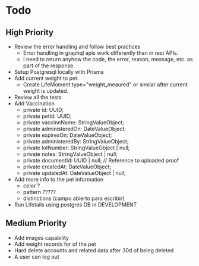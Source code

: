 
# Todo

## High Priority

- Review the error handling and follow best practices
  - Error handling in graphql apis work differently than in rest APIs.
  - I need to return anyhow the code, the error, reason, message, etc. as part of the response.
- Setup Postgresql locally with Prisma
- Add current weight to pet.
  - Create LifeMoment type="weight_meaured" or similar after current weight is updated.
- Review all the tests
- Add Vaccination
  - private id: UUID;
  - private petId: UUID;
  - private vaccineName: StringValueObject;
  - private administeredOn: DateValueObject;
  - private expiresOn: DateValueObject;
  - private administeredBy: StringValueObject;
  - private lotNumber: StringValueObject | null;
  - private notes: StringValueObject | null;
  - private documentId: UUID | null; // Reference to uploaded proof
  - private createdAt: DateValueObject;
  - private updatedAt: DateValueObject | null;
- Add more info to the pet information
  - color ?
  - pattern ?????
  - distinctions (campo abierto para escribir)
- Run Lifetails using postgres DB in DEVELOPMENT

## Medium Priority

- Add images capability
- Add weight records for of the pet
- Hard delete accounts and related data after 30d of being deleted
- A user can log out
